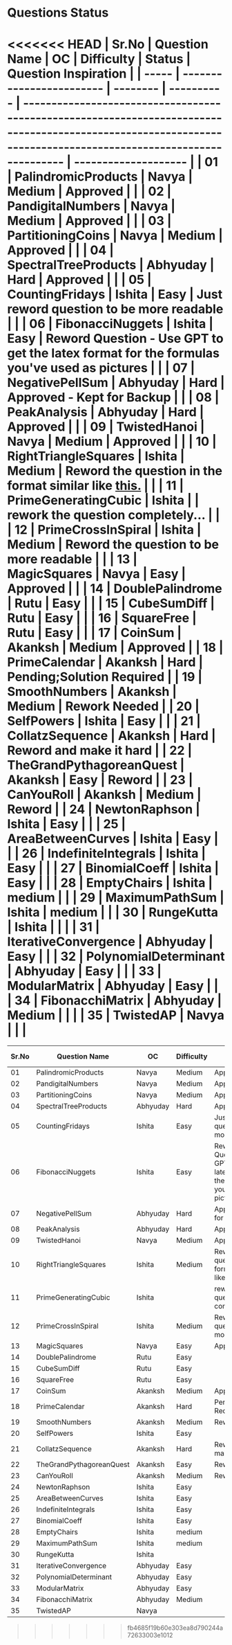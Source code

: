 # Questions Status

<<<<<<< HEAD
| Sr.No | Question Name            | OC       | Difficulty | Status                                                                                                                                                          | Question Inspiration |
| ----- | ------------------------ | -------- | ---------- | --------------------------------------------------------------------------------------------------------------------------------------------------------------- | -------------------- |
| 01    | PalindromicProducts      | Navya    | Medium     | Approved                                                                                                                                                        |                      |
| 02    | PandigitalNumbers        | Navya    | Medium     | Approved                                                                                                                                                        |                      |
| 03    | PartitioningCoins        | Navya    | Medium     | Approved                                                                                                                                                        |                      |
| 04    | SpectralTreeProducts     | Abhyuday | Hard       | Approved                                                                                                                                                        |                      |
| 05    | CountingFridays          | Ishita   | Easy       | Just reword question to be more readable                                                                                                                        |                      |
| 06    | FibonacciNuggets         | Ishita   | Easy       | Reword Question - Use GPT to get the latex format for the formulas you've used as pictures                                                                      |                      |
| 07    | NegativePellSum          | Abhyuday | Hard       | Approved - Kept for Backup                                                                                                                                      |                      |
| 08    | PeakAnalysis             | Abhyuday | Hard       | Approved                                                                                                                                                        |                      |
| 09    | TwistedHanoi             | Navya    | Medium     | Approved                                                                                                                                                        |                      |
| 10    | RightTriangleSquares     | Ishita   | Medium     | Reword the question in the format similar like [this.](https://github.com/Roonil03/ProjectEulerCodes/blob/main/Problem0137.%20FibonacciGoldenNuggets/README.md) |                      |
| 11    | PrimeGeneratingCubic     | Ishita   |            | rework the question completely...                                                                                                                               |                      |
| 12    | PrimeCrossInSpiral       | Ishita   | Medium     | Reword the question to be more readable                                                                                                                         |                      |
| 13    | MagicSquares             | Navya    | Easy       | Approved                                                                                                                                                        |                      |
| 14    | DoublePalindrome         | Rutu     | Easy       |                                                                                                                                                                 |
| 15    | CubeSumDiff              | Rutu     | Easy       |                                                                                                                                                                 |
| 16    | SquareFree               | Rutu     | Easy       |                                                                                                                                                                 |
| 17    | CoinSum                  | Akanksh  | Medium     | Approved                                                                                                                                                        |
| 18    | PrimeCalendar            | Akanksh  | Hard       | Pending;Solution Required                                                                                                                                       |
| 19    | SmoothNumbers            | Akanksh  | Medium     | Rework Needed                                                                                                                                                   |
| 20    | SelfPowers               | Ishita   | Easy       |                                                                                                                                                                 |
| 21    | CollatzSequence          | Akanksh  | Hard       | Reword and make it hard                                                                                                                                         |
| 22    | TheGrandPythagoreanQuest | Akanksh  | Easy       | Reword                                                                                                                                                          |
| 23    | CanYouRoll               | Akanksh  | Medium     | Reword                                                                                                                                                          |
| 24    | NewtonRaphson            | Ishita   | Easy       |                                                                                                                                                                 |
| 25    | AreaBetweenCurves        | Ishita   | Easy       |                                                                                                                                                                 |
| 26    | IndefiniteIntegrals      | Ishita   | Easy       |                                                                                                                                                                 |
| 27    | BinomialCoeff            | Ishita   | Easy       |                                                                                                                                                                 |
| 28    | EmptyChairs              | Ishita   | medium     |                                                                                                                                                                 |
| 29    | MaximumPathSum           | Ishita   | medium     |                                                                                                                                                                 |
| 30    | RungeKutta               | Ishita   |            |                                                                                                                                                                 |
| 31    | IterativeConvergence     | Abhyuday | Easy       |                                                                                                                                                                 |
| 32    | PolynomialDeterminant    | Abhyuday | Easy       |                                                                                                                                                                 |
| 33    | ModularMatrix            | Abhyuday | Easy       |                                                                                                                                                                 |
| 34    | FibonacchiMatrix         | Abhyuday | Medium     |                                                                                                                                                                 |                      |
| 35    | TwistedAP                | Navya    |            |                                                                                                                                                                 |
=======
| Sr.No | Question Name | OC | Difficulty | Status | Question Inspiration |
| ----- | ------------------- | -------- | ------ | ------ | ------ |
| 01 | PalindromicProducts | Navya | Medium | Approved | |
| 02 | PandigitalNumbers | Navya | Medium | Approved | |
| 03 | PartitioningCoins | Navya | Medium | Approved | |
| 04 | SpectralTreeProducts | Abhyuday | Hard | Approved | |
| 05 | CountingFridays | Ishita | Easy | Just reword question to be more readable | |
| 06 | FibonacciNuggets | Ishita | Easy | Reword Question - Use GPT to get the latex format for the formulas you've used as pictures | |
| 07 | NegativePellSum | Abhyuday | Hard | Approved - Kept for Backup | |
| 08 | PeakAnalysis | Abhyuday | Hard | Approved | |
| 09 | TwistedHanoi | Navya | Medium | Approved | |
| 10 | RightTriangleSquares| Ishita | Medium | Reword the question in the format similar like [this.](https://github.com/Roonil03/ProjectEulerCodes/blob/main/Problem0137.%20FibonacciGoldenNuggets/README.md) | |
| 11 | PrimeGeneratingCubic| Ishita | | rework the question completely... | |
| 12 | PrimeCrossInSpiral | Ishita | Medium | Reword the question to be more readable | |
| 13 | MagicSquares | Navya | Easy | Approved | |
| 14 | DoublePalindrome | Rutu | Easy | |
| 15 | CubeSumDiff | Rutu | Easy | |
| 16 | SquareFree | Rutu | Easy | |
| 17 | CoinSum | Akanksh | Medium | Approved |
| 18 | PrimeCalendar | Akanksh | Hard | Pending;Solution Required |
| 19 | SmoothNumbers | Akanksh | Medium | Rework Needed |
| 20 | SelfPowers | Ishita | Easy | |
| 21 | CollatzSequence | Akanksh | Hard | Reword and make it hard |
| 22 | TheGrandPythagoreanQuest| Akanksh | Easy | Reword |
| 23 | CanYouRoll | Akanksh | Medium | Reword |
| 24 | NewtonRaphson | Ishita |Easy | |
| 25 | AreaBetweenCurves | Ishita |Easy | |
| 26 | IndefiniteIntegrals | Ishita |Easy | |
| 27 | BinomialCoeff | Ishita |Easy | |
| 28 | EmptyChairs | Ishita |medium| |
| 29 | MaximumPathSum | Ishita |medium| |
| 30 |RungeKutta | Ishita | | |
| 31 |IterativeConvergence | Abhyuday | Easy | |
| 32 |PolynomialDeterminant | Abhyuday | Easy | |
| 33 |ModularMatrix | Abhyuday | Easy | |
| 34 |FibonacchiMatrix | Abhyuday | Medium | | |
| 35 | TwistedAP |Navya| | |
>>>>>>> fb4685f19b60e303ea8d790244a72633003e1012
